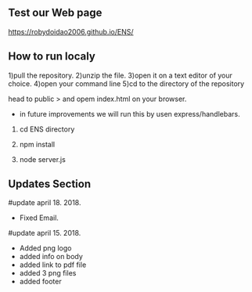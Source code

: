 ## Test our Web page
 https://robydoidao2006.github.io/ENS/
 
 ## How to run localy
 
 1)pull the repository. 
 2)unzip the file.
 3)open it on a text editor of your choice.
 4)open your command line
 5)cd to the directory of the repository

head to public > and opem index.html on your browser.

- in future improvements we will run this by usen express/handlebars.

1) cd ENS directory

2) npm install

3) node server.js


## Updates Section

#update april 18. 2018.
- Fixed Email.

#update april 15. 2018.
- Added png logo
- added info on body
- added link to pdf file
- added 3 png files
- added footer




